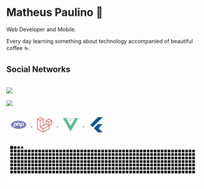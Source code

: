 # Matheus Paulino 🚀

Web Developer and Mobile.

Every day learning something about technology accompanied of beautiful coffee ☕.

## Social Networks

<div style="display: inline-block;"><br>
  <a href="https://instagram.com/mdemaatheus" target="_blank">
    <img src="https://img.shields.io/badge/-Instagram-%23E4405F?style=for-the-badge&logo=instagram&logoColor=white" target="_blank">
  </a>

  <a href = "mailto:matheuspaulino.santos1@gmail.com"><img src="https://img.shields.io/badge/-Gmail-%23333?style=for-the-badge&logo=gmail&logoColor=white" target="_blank">
  </a>
  
</div>

<div>
  <a href="https://www.php.net/">
    <img align="center" height="40" style="padding: 12px;"  alt="PHP" title="#PHP" src="./assets/php.svg" />
  </a>
  <a href="https://laravel.com/">
    <img align="center" height="40" style="padding: 12px;" alt="Laravel" title="#Laravel" src="./assets/laravel.svg" />
  </a>
  
  <a href="https://vuejs.org/">
    <img align="center" height="40" style="padding: 12px;" alt="VueJS" title="#VueJS" src="./assets/vuejs.svg" />
  </a>

   <a href="https://flutter.dev/">
    <img align="center" height="40" style="padding: 12px;" alt="Flutter" title="#Flutter" src="./assets/flutter.svg" />
  </a>
  
</div>

  ![Snake animation](https://github.com/matheus-paulino/matheus-paulino/blob/output/github-contribution-grid-snake.svg)
